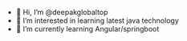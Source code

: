 - 👋 Hi, I’m @deepakglobaltop
- 👀 I’m interested in learning latest java technology 
- 🌱 I’m currently learning Angular/springboot

<!---
deepakglobaltop/deepakglobaltop is a ✨ special ✨ repository because its `README.md` (this file) appears on your GitHub profile.
You can click the Preview link to take a look at your changes.
--->
